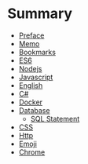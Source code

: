 # Summary

* [Preface](README.md)
* [Memo](memo/README.md)
* [Bookmarks](bookmarks/README.md)
* [ES6](es6/README.md)
    <!-- 1. [ECMAScript 6简介](es6/intro.md)
    1. [let 和 const 命令](es6/let.md)
    1. 变量的解构赋值
    1. 字符串的扩展
    1. 正则的扩展
    1. 数值的扩展
    1. [函数的扩展](es6/function.md)
    1. 数组的扩展
    1. 对象的扩展
    1. Symbol
    1. Set 和 Map 数据结构
    1. Proxy
    1. Reflect
    1. Promise 对象
    1. Iterator 和 for...of 循环
    1. Generator 函数的语法
    1. Generator 函数的异步应用
    1. async 函数
    1. [Class 的基本语法]（es6/class.md)
    1. [Class 的继承](es6/class-extends.md)
    1. Decorator
    1. [Module 的语法](es6/class.md)
    1. [Module 的加载实现](es6/class1.extends.md)
    1. 编程风格
    1. 读懂规格
    1. ArrayBuffer -->
* [Nodejs](nodejs/README.md)
* [Javascript](javascript/README.md)
* [English](english/README.md)
* [C\#](c/README.md)
* [Docker](docker/README.md)
* [Database](database/README.md)
  * [SQL Statement](database/SQL.md)
* [CSS](css/README.md)
* [Http](http/httpStatus.md)
* [Emoji](emoji/emoji.md)
* [Chrome](chrome/README.md)